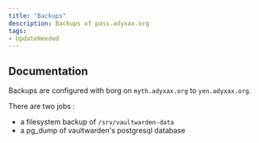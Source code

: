 ```yaml
---
title: "Backups"
description: Backups of pass.adyxax.org
tags:
- UpdateNeeded
---
```


## Documentation

Backups are configured with borg on `myth.adyxax.org` to `yen.adyxax.org`.

There are two jobs :
- a filesystem backup of `/srv/vaultwarden-data`
- a pg_dump of vaultwarden's postgresql database
